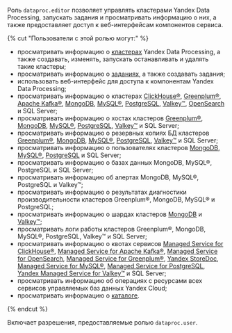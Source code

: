 Роль `dataproc.editor` позволяет управлять кластерами Yandex Data Processing, запускать задания и просматривать информацию о них, а также предоставляет доступ к веб-интерфейсам компонентов сервиса.

{% cut "Пользователи с этой ролью могут:" %}

* просматривать информацию о [кластерах](../../data-proc/concepts/index.md#resources) Yandex Data Processing, а также создавать, изменять, запускать останавливать и удалять такие кластеры;
* просматривать информацию о [заданиях](../../data-proc/concepts/jobs.md), а также создавать задания;
* использовать веб-интерфейс для доступа к компонентам Yandex Data Processing;
* просматривать информацию о кластерах [ClickHouse®](../../managed-clickhouse/concepts/index.md), [Greenplum®](../../managed-greenplum/concepts/index.md), [Apache Kafka®](../../managed-kafka/concepts/index.md), [MongoDB](../../storedoc/concepts/index.md), [MySQL®](../../managed-mysql/concepts/index.md), [PostgreSQL](../../managed-postgresql/concepts/index.md), [Valkey™](../../managed-redis/concepts/index.md), [OpenSearch](../../managed-opensearch/concepts/index.md) и SQL Server;
* просматривать информацию о хостах кластеров [Greenplum®](../../managed-greenplum/concepts/instance-types.md), [MongoDB](../../storedoc/concepts/instance-types.md), [MySQL®](../../managed-mysql/concepts/instance-types.md), [PostgreSQL](../../managed-postgresql/concepts/instance-types.md), [Valkey™](../../managed-redis/concepts/instance-types.md) и SQL Server;
* просматривать информацию о резервных копиях БД кластеров [Greenplum®](../../managed-greenplum/concepts/backup.md), [MongoDB](../../storedoc/concepts/backup.md), [MySQL®](../../managed-mysql/concepts/backup.md), [PostgreSQL](../../managed-postgresql/concepts/backup.md), [Valkey™](../../managed-redis/concepts/backup.md) и SQL Server;
* просматривать информацию о пользователях кластеров [MongoDB](../../storedoc/concepts/users-and-roles.md), [MySQL®](../../managed-mysql/concepts/user-rights.md), [PostgreSQL](../../managed-postgresql/concepts/roles.md) и SQL Server;
* просматривать информацию о базах данных MongoDB, MySQL®, PostgreSQL и SQL Server;
* просматривать информацию об алертах MongoDB, MySQL®, PostgreSQL и Valkey™;
* просматривать информацию о результатах диагностики производительности кластеров Greenplum®, MongoDB, MySQL® и PostgreSQL;
* просматривать информацию о шардах кластеров [MongoDB](../../storedoc/concepts/sharding.md) и [Valkey™](../../managed-redis/concepts/sharding.md);
* просматривать логи работы кластеров Greenplum®, MongoDB, MySQL®, PostgreSQL, Valkey™ и SQL Server;
* просматривать информацию о квотах сервисов [Managed Service for ClickHouse®](../../managed-clickhouse/concepts/limits.md#mch-quotas), [Managed Service for Apache Kafka®](../../managed-kafka/concepts/limits.md#mkf-quotas), [Managed Service for OpenSearch](../../managed-opensearch/concepts/limits.md#quotas), [Managed Service for Greenplum®](../../managed-greenplum/concepts/limits.md#quotas), [Yandex StoreDoc](../../storedoc/concepts/limits.md#mmg-quotas), [Managed Service for MySQL®](../../managed-mysql/concepts/limits.md#mmy-quotas), [Managed Service for PostgreSQL](../../managed-postgresql/concepts/limits.md#mpg-quotas), [Yandex Managed Service for Valkey™](../../managed-redis/concepts/limits.md#mrd-quotas) и SQL Server;
* просматривать информацию об операциях с ресурсами всех сервисов управляемых баз данных Yandex Cloud;
* просматривать информацию о [каталоге](../../resource-manager/concepts/resources-hierarchy.md#folder).

{% endcut %}

Включает разрешения, предоставляемые ролью `dataproc.user`.